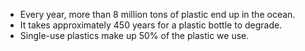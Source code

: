 - Every year, more than 8 million tons of plastic end up in the ocean.
- It takes approximately 450 years for a plastic bottle to degrade.
- Single-use plastics make up 50% of the plastic we use.
